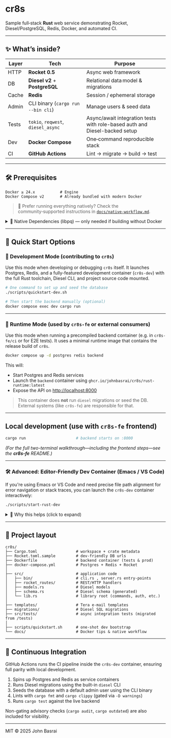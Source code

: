 # cr8s

Sample full‑stack **Rust** web service demonstrating Rocket, Diesel/PostgreSQL, Redis, Docker, and automated CI.

---

## ✨ What’s inside?

| Layer | Tech | Purpose |
|-------|------|---------|
| HTTP  | **Rocket 0.5** | Async web framework |
| DB    | **Diesel v2** + **PostgreSQL** | Relational data model & migrations |
| Cache | **Redis** | Session / ephemeral storage |
| Admin | CLI binary (`cargo run --bin cli`) | Manage users & seed data |
| Tests | `tokio`, `reqwest`, `diesel_async` | Async/await integration tests with role-based auth and Diesel-backed setup |
| Dev   | **Docker Compose** | One‑command reproducible stack |
| CI    | **GitHub Actions** | Lint → migrate → build → test |

---

## 🛠️ Prerequisites

```text
Docker ≥ 24.x           # Engine
Docker Compose v2       # Already bundled with modern Docker
```

> 📝 Prefer running everything natively? Check the community‑supported instructions in [`docs/native-workflow.md`](docs/native-workflow.md).

<details>
<summary>🧰 Native Dependencies (libpq) — only needed if building without Docker</summary>

If you're building `cr8s` outside of Docker, Diesel/Postgres requires the native PostgreSQL client library (`libpq`) to link correctly.

**Install the right system package:**

#### ✅ Debian/Ubuntu
```bash
sudo apt install libpq-dev
````

#### ✅ Fedora/RHEL

```bash
sudo dnf install postgresql-devel
```

#### ✅ Alpine (for minimal containers)

```bash
apk add postgresql-dev
```

If you see an error like:

```
/usr/bin/ld: cannot find -lpq: No such file or directory
```

…it means `libpq` is missing. Install it using the steps above.

</details>

---

## 🚀 Quick Start Options

### 🧪 Development Mode (contributing to `cr8s`)

Use this mode when developing or debugging `cr8s` itself. It launches Postgres, Redis, and a fully-featured development container (`cr8s-dev`) with the full Rust toolchain, Diesel CLI, and project source code mounted.

```bash
# One command to set up and seed the database
./scripts/quickstart-dev.sh

# Then start the backend manually (optional)
docker compose exec dev cargo run
```

---

### 🏃 Runtime Mode (used by `cr8s-fe` or external consumers)

Use this mode when running a precompiled backend container (e.g. in `cr8s-fe/ci` or for E2E tests). It uses a minimal runtime image that contains the release build of `cr8s`.

```bash
docker compose up -d postgres redis backend
```

This will:
- Start Postgres and Redis services
- Launch the `backend` container using `ghcr.io/johnbasrai/cr8s/rust-runtime:latest`
- Expose the API on [http://localhost:8000](http://localhost:8000)

> This container does **not** run `diesel` migrations or seed the DB. External systems (like `cr8s-fe`) are responsible for that.

---

## Local development (use with <code>cr8s-fe</code> frontend)

```bash
cargo run                      # backend starts on :8000
```

*(For the full two-terminal walkthrough—including the frontend steps—see the **cr8s-fe** README.)*

---

### 🛠 Advanced: Editor-Friendly Dev Container (Emacs / VS Code)

If you're using Emacs or VS Code and need precise file path alignment for error navigation or stack traces, you can launch the `cr8s-dev` container interactively:

```bash
./scripts/start-rust-dev
```

<details>
<summary>📘 Why this helps (click to expand)</summary>

This script:

- Mounts your current directory into the container at the **same absolute path**
  (`-v "$PWD:$PWD" -w "$PWD"`)
  - This makes compiler errors and backtraces use real host paths, so:
    - ✅ Both Emacs and VS Code can follow file paths when parsing compilation output
- Launches an interactive Bash shell using the `cr8s-dev` container
- Ensures `cargo`, `diesel`, and `rustfmt` have full access to the workspace
- Uses your host UID and GID (via `-u $(id -u):$(id -g)`) to ensure any files created 
  inside the container (e.g., `./target/`) are not owned by root.

However, if your host UID does not match a named user in the container (like `johnb`), you may see this in the shell prompt:

```
I have no name!@0803495724cd:cr8s $ 
```
This is harmless — all tools still work. It simply means the UID exists but has no matching entry in /etc/passwd. You can safely ignore it.

---

#### 🧪 Emacs Example

```emacs
M-x compile RET cargo build --release
```

This allows Emacs to highlight compiler errors and navigate to the correct files.

#### 🧪 VS Code Use

Use with [Remote Containers](https://code.visualstudio.com/docs/remote/containers) or terminal-based workflows. Editor features like go-to-definition, error overlays, and task runners will behave as expected.

</details>

---

## 📂 Project layout

```text
cr8s/
├── Cargo.toml                 # workspace + crate metadata
├── Rocket.toml.sample         # dev-friendly DB urls
├── Dockerfile                 # backend container (tests & prod)
├── docker-compose.yml         # Postgres + Redis + Rocket
│
├── src/                       # application code
│   ├── bin/                   # cli.rs , server.rs entry-points
│   ├── rocket_routes/         # REST/HTTP handlers
│   ├── models.rs              # Diesel models
│   ├── schema.rs              # Diesel schema (generated)
│   └── lib.rs                 # library root (commands, auth, etc.)
│
├── templates/                 # Tera e-mail templates
├── migrations/                # Diesel SQL migrations
├── src/tests/                 # async integration tests (migrated from /tests)
│
├── scripts/quickstart.sh      # one-shot dev bootstrap
└── docs/                      # Docker tips & native workflow
```

---

## 🧪 Continuous Integration

GitHub Actions runs the CI pipeline inside the `cr8s-dev` container, ensuring full parity with local development.

1. Spins up Postgres and Redis as service containers
2. Runs Diesel migrations using the built-in `diesel` CLI
3. Seeds the database with a default admin user using the CLI binary
4. Lints with `cargo fmt` and `cargo clippy` (gated via `-D warnings`)
5. Runs `cargo test` against the live backend

Non-gating advisory checks (`cargo audit`, `cargo outdated`) are also included for visibility.

---

MIT © 2025 John Basrai
